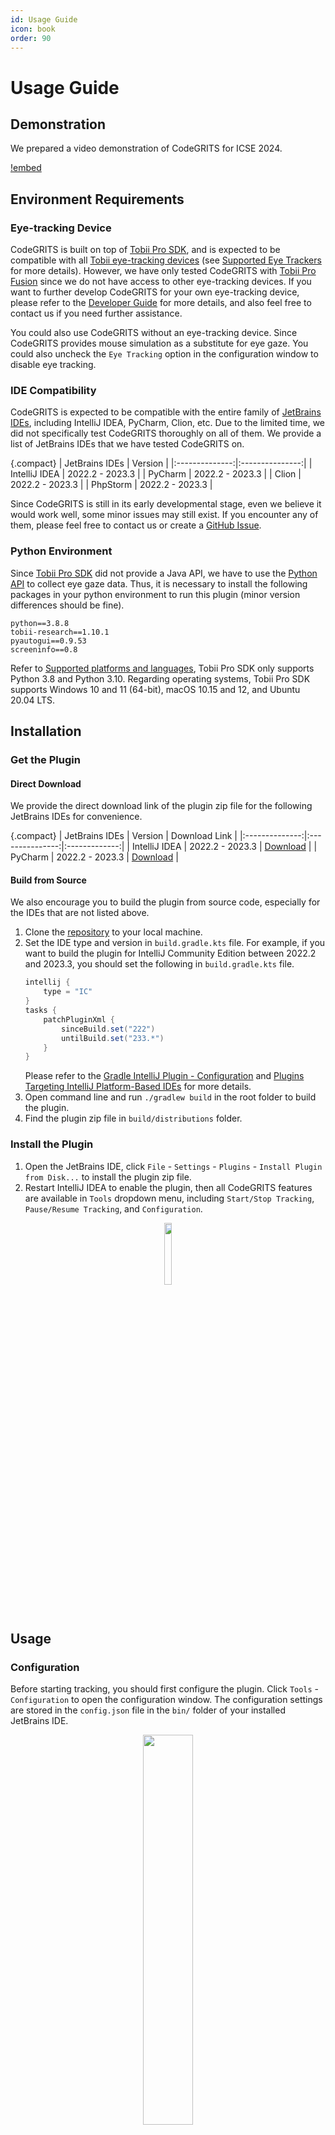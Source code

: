 ```yaml
---
id: Usage Guide
icon: book
order: 90
---
```


# Usage Guide

## Demonstration

We prepared a video demonstration of CodeGRITS for ICSE 2024.

[!embed](https://www.youtube.com/embed/d-YsJfW2NMI)

## Environment Requirements

### Eye-tracking Device

CodeGRITS is built on top
of [Tobii Pro SDK](https://www.tobii.com/products/software/applications-and-developer-kits/tobii-pro-sdk/), and is
expected to be compatible with all [Tobii eye-tracking devices](https://www.tobii.com/)
(see [Supported Eye Trackers](https://developer.tobiipro.com/tobiiprosdk/supportedeyetrackers.html) for more details).
However, we have only tested CodeGRITS
with [Tobii Pro Fusion](https://www.tobii.com/products/eye-trackers/screen-based/tobii-pro-fusion) since we do not have
access to other eye-tracking devices. If you want to further develop CodeGRITS for your own eye-tracking device,
please refer to the [Developer Guide](developer.md) for more details, and also feel free to contact us if you need
further assistance.

You could also use CodeGRITS without an eye-tracking device. Since CodeGRITS provides mouse simulation as a substitute
for eye gaze. You could also uncheck the `Eye Tracking` option in the configuration window to disable eye tracking.

### IDE Compatibility

CodeGRITS is expected to be compatible with the entire family of [JetBrains IDEs](https://www.jetbrains.com/), including
IntelliJ IDEA, PyCharm, Clion, etc. Due to the limited time, we did not specifically test CodeGRITS thoroughly on all
of them. We provide a list of JetBrains IDEs that we have tested CodeGRITS on.

{.compact}
| JetBrains IDEs | Version |
|:--------------:|:---------------:|
| IntelliJ IDEA | 2022.2 - 2023.3 |
| PyCharm | 2022.2 - 2023.3 |
| Clion | 2022.2 - 2023.3 |
| PhpStorm | 2022.2 - 2023.3 |

Since CodeGRITS is still in its early developmental stage, even we believe it would work well, some minor
issues may still exist. If you encounter any of them, please feel free to contact us or create
a [GitHub Issue](https://github.com/codegrits/CodeGRITS/issues).

### Python Environment

Since [Tobii Pro SDK](https://developer.tobiipro.com/tobiiprosdk.html) did not provide a Java API, we have to use
the [Python API](https://developer.tobiipro.com/python.html) to collect eye gaze data. Thus, it is
necessary to install the following packages in your python environment to run this plugin (minor version differences
should be fine).

```
python==3.8.8
tobii-research==1.10.1
pyautogui==0.9.53
screeninfo==0.8
```

Refer to [Supported platforms and languages](https://developer.tobiipro.com/tobiiprosdk/platform-and-language.html),
Tobii Pro SDK only supports Python 3.8 and Python 3.10. Regarding operating systems, Tobii Pro SDK supports Windows
10 and 11 (64-bit), macOS 10.15 and 12, and Ubuntu 20.04 LTS.

## Installation

### Get the Plugin

#### Direct Download

We provide the direct download link of the plugin zip file for the following JetBrains IDEs for convenience.

{.compact}
| JetBrains IDEs | Version | Download Link |
|:--------------:|:---------------:|:-------------:|
| IntelliJ IDEA | 2022.2 - 2023.3 | [Download](https://drive.google.com/file/d/1Ineo7c6UEjJVMJD_cyk5YkpxnW3CjRRB/view?usp=drive_link)  |
| PyCharm | 2022.2 - 2023.3 | [Download](https://drive.google.com/file/d/1IEkFM9S8YsN_Uo7No6mFYZ-DkCqnQRly/view?usp=drive_link)  |

#### Build from Source

We also encourage you to build the plugin from source code, especially for the IDEs that are not listed above.

1. Clone the [repository](https://github.com/codegrits/CodeGRITS) to your local machine.
2. Set the IDE type and version in `build.gradle.kts` file. For example, if you want to build the plugin for IntelliJ
   Community Edition between 2022.2 and
   2023.3, you should set the following in `build.gradle.kts` file.
   ```groovy #2,6-7
   intellij {
       type = "IC"
   }
   tasks {
       patchPluginXml {
           sinceBuild.set("222")
           untilBuild.set("233.*")
       }
   }
   ```
   Please refer to
   the [Gradle IntelliJ Plugin - Configuration](https://plugins.jetbrains.com/docs/intellij/tools-gradle-intellij-plugin.html#configuration)
   and [Plugins Targeting IntelliJ Platform-Based IDEs](https://plugins.jetbrains.com/docs/intellij/dev-alternate-products.html)
   for more details.
3. Open command line and run `./gradlew build` in the root folder to build the plugin.
4. Find the plugin zip file in `build/distributions` folder.

### Install the Plugin

1. Open the JetBrains IDE, click `File` - `Settings` - `Plugins` - `Install Plugin from Disk...` to install the plugin
   zip file.
2. Restart IntelliJ IDEA to enable the plugin, then all CodeGRITS features are available in `Tools` dropdown menu,
   including `Start/Stop Tracking`, `Pause/Resume Tracking`, and `Configuration`.

<div style="text-align: center;">
    <img src="../imgs/toolbar.png" style="width: 16%;">
</div>

## Usage

### Configuration

Before starting tracking, you should first configure the plugin. Click `Tools` - `Configuration` to open
the configuration window. The configuration settings are stored in the `config.json` file in the `bin/` folder of
your installed JetBrains IDE.

<div style="text-align: center;">
    <img src="../imgs/config.png" style="width: 40%;">
</div>

#### Functionalities

You can select the trackers which you want to use, including IDE Tracker, Eye Tracker, and Screen Recorder. If a
compatible eye-tracking device is not available, CodeGRITS would use the mouse cursor as a substitute for eye gaze data.

#### Settings

You can configure the following settings:

- The Python interpreter path that is used for Eye Tracker;
- The output directory for the collected data, default to the root folder of your project;
- The sample frequency of Eye Tracker. The range depends on the eye-tracking device;
- The eye-tracking device to use. The mouse is also available as a substitute.

To enable eye tracking, you need to have the necessary Python packages installed in your
Python environment. The plugin automatically checks if the required packages are installed.

#### Preset Labels

You are able to pre-set some labels here which could be used to mark the developers' semantic activities that cannot
be captured by explicit IDE interactions. You can add the labels by right-clicking during tracking. The label is also
recorded in the output data via IDE Tracker.

<div style="text-align: center;">
    <img src="../imgs/add-label.png" style="width: 40%;">
</div><br>

!!!info Buttons
After configuring the plugin, you can start tracking by clicking `Tools` - `Start Tracking`. You can also pause,
or resume tracking by clicking `Tools` - `Pause Tracking` or `Tools` - `Resume Tracking`. CodeGRITS will not collect
any data when it is paused. You can stop tracking by clicking `Tools` - `Stop Tracking`. The plugin will export data
in XML format to the configured folder.
!!!

### Trackers

#### IDE Tracker

IDE Tracker could track a wide range of IDE interactions including all but not limited to the following.

<div style="text-align: center;">
    <img src="../imgs/ide-tracker.png" style="width: 50%;"><br><br>
</div>

A **real-time archive mechanism** is also implemented to archive the whole code files when they
are changed, and the console output during the development process. Below is one example of data collected by IDE
Tracker. See [Data Format](data.md) for more details.

<div style="text-align: center;">
    <img src="../imgs/ide-data.png" style="width: 70%;"><br><br>
</div>

#### Eye Tracker

The workflow of Eye Tracker is divided into three steps:

(1) Connect to the eye-tracking device and receive raw data,
which includes the coordinates of the eye gaze points, pupil diameters of both eyes and their validity;
If a compatible eye-tracking device is not available, CodeGRITS would use the mouse cursor as a substitute.

(2) Map the coordinates of raw gazes within the text editor to specific locations in the code (i.e., file path, line and
column number);
<div style="text-align: center;">
    <img src="../imgs/eye-tracker.png" style="width: 50%;"><br><br>
</div>
(3) Infer the source code tokens that each gaze point is focusing on, as well as perform a bottom-up
   process to traverse the AST structures of the tokens.
<div style="text-align: center;">
    <img src="../imgs/ast.png" style="width: 50%;"><br><br>
</div>

Below is one example of the data collected by Eye Tracker. See [Data Format](data.md) for more details.
<div style="text-align: center;">
    <img src="../imgs/eye-data.png" style="width: 70%;"><br><br>
</div>

!!!
CodeGRITS does not provide calibration for eye tracking.
We highly recommend
using [Tobii Pro Eye Tracker Manager](https://www.tobii.com/products/software/applications-and-developer-kits/tobii-pro-eye-tracker-manager#downloads)
to conduct calibration before using eye tracking.
!!!

#### Screen Recorder

Screen Recorder captures everything on the screen and saves the capture to a video. It also records the timestamp of
each frame, which can be used to synchronize the screen recording with other tracking data to facilitate analysis.
See [Data Format](data.md) for more details.

!!!
When using CodeGRITS's Screen Recorder, it is recommended to limit the setup to a single monitor. In cases where dual
monitors are used, please position the IDE on the primary screen.
!!!